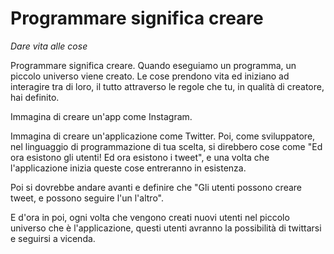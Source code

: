 # Programmare significa creare

*Dare vita alle cose*

Programmare significa creare. Quando eseguiamo un programma, un piccolo universo
viene creato. Le cose prendono vita ed iniziano ad interagire tra di loro, il
tutto attraverso le regole che tu, in qualità di creatore, hai definito.

Immagina di creare un'app come Instagram.

Immagina di creare un'applicazione come Twitter. 
Poi, come sviluppatore, nel linguaggio di programmazione di tua scelta, si
direbbero cose come "Ed ora esistono gli utenti! Ed ora esistono i tweet", e una
volta che l'applicazione inizia queste cose entreranno in esistenza.

Poi si dovrebbe andare avanti e definire che "Gli utenti possono creare tweet, e
possono seguire l'un l'altro".

E d'ora in poi, ogni volta che vengono creati nuovi utenti nel piccolo universo
che è l'applicazione, questi utenti avranno la possibilità di twittarsi e
seguirsi a vicenda.
